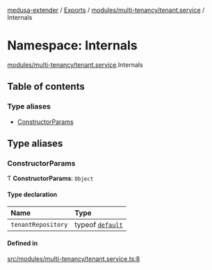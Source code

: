 [medusa-extender](../README.md) / [Exports](../modules.md) / [modules/multi-tenancy/tenant.service](modules_multi_tenancy_tenant_service.md) / Internals

# Namespace: Internals

[modules/multi-tenancy/tenant.service](modules_multi_tenancy_tenant_service.md).Internals

## Table of contents

### Type aliases

- [ConstructorParams](modules_multi_tenancy_tenant_service.Internals.md#constructorparams)

## Type aliases

### ConstructorParams

Ƭ **ConstructorParams**: `Object`

#### Type declaration

| Name | Type |
| :------ | :------ |
| `tenantRepository` | typeof [`default`](../classes/modules_multi_tenancy_tenant_repository.default.md) |

#### Defined in

[src/modules/multi-tenancy/tenant.service.ts:8](https://github.com/adrien2p/medusa-extender/blob/f0b5bec/src/modules/multi-tenancy/tenant.service.ts#L8)
